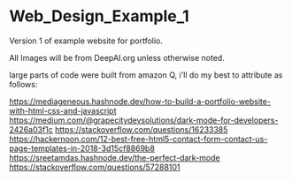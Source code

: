 # Web_Design_Example_1
Version 1 of example website for portfolio.

All Images will be from DeepAI.org unless otherwise noted.

large parts of code were built from amazon Q, i'll do my best to attribute as follows:

https://mediageneous.hashnode.dev/how-to-build-a-portfolio-website-with-html-css-and-javascript
https://medium.com/@grapecitydevsolutions/dark-mode-for-developers-2426a03f1c
https://stackoverflow.com/questions/16233385
https://hackernoon.com/12-best-free-html5-contact-form-contact-us-page-templates-in-2018-3d15cf8869b8
https://sreetamdas.hashnode.dev/the-perfect-dark-mode
https://stackoverflow.com/questions/57288101
